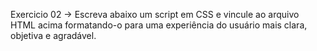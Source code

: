 Exercicio 02 -> Escreva abaixo um script em CSS e vincule ao arquivo HTML acima formatando-o para uma experiência do usuário mais clara, objetiva e agradável.
